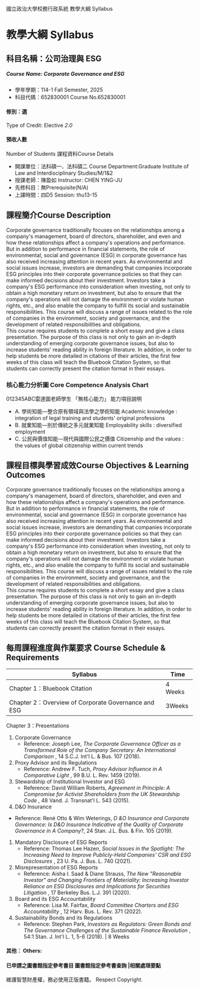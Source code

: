 國立政治大學校務行政系統 教學大綱 Syllabus
# 教學大綱 Syllabus
##  科目名稱：公司治理與 ESG
#####  Course Name: Corporate Governance and ESG
  * 學年學期：114-1 Fall Semester, 2025 
  * 科目代碼：652830001 Course No.652830001
#### 修別：選
Type of Credit: Elective 
_2.0_
#### 預收人數
Number of Students
課程資料Course Details
  * 開課單位：法科碩一、法科碩二 Course Department:Graduate Institute of Law and Interdisciplinary Studies/M/1&2 
  * 授課老師：陳盈如 Instructor: CHEN YING-JU 
  * 先修科目：無Prerequisite(N/A)
  * 上課時間：四D5 Session: thu13-15 
##  課程簡介Course Description
Corporate governance traditionally focuses on the relationships among a company's management, board of directors, shareholder, and even and how these relationships affect a company's operations and performance. But in addition to performance in financial statements, the role of environmental, social and governance (ESG) in corporate governance has also received increasing attention in recent years. As environmental and social issues increase, investors are demanding that companies incorporate ESG principles into their corporate governance policies so that they can make informed decisions about their investment. Investors take a company's ESG performance into consideration when investing, not only to obtain a high monetary return on investment, but also to ensure that the company's operations will not damage the environment or violate human rights, etc., and also enable the company to fulfill its social and sustainable responsibilities. This course will discuss a range of issues related to the role of companies in the environment, society and governance, and the development of related responsibilities and obligations.  
This course requires students to complete a short essay and give a class presentation. The purpose of this class is not only to gain an in-depth understanding of emerging corporate governance issues, but also to increase students' reading ability in foreign literature. In addition, in order to help students be more detailed in citations of their articles, the first few weeks of this class will teach the Bluebook Citation System, so that students can correctly present the citation format in their essays.
###  核心能力分析圖 Core Competence Analysis Chart
012345ABC雷達圖老師學生
「無核心能力」 
能力項目說明
  * A. 學術知能—整合原有領域與法學之學術知能 Academic knowledge : integration of legal training and students' original professions
  * B. 就業知能—別於傳統之多元就業知能 Employability skills : diversified employment
  * C. 公民與價值知能—現代與國際公民之價值 Citizenship and the values : the values of global citizenship within current trends
##  課程目標與學習成效Course Objectives & Learning Outcomes 
Corporate governance traditionally focuses on the relationships among a company's management, board of directors, shareholder, and even and how these relationships affect a company's operations and performance. But in addition to performance in financial statements, the role of environmental, social and governance (ESG) in corporate governance has also received increasing attention in recent years. As environmental and social issues increase, investors are demanding that companies incorporate ESG principles into their corporate governance policies so that they can make informed decisions about their investment. Investors take a company's ESG performance into consideration when investing, not only to obtain a high monetary return on investment, but also to ensure that the company's operations will not damage the environment or violate human rights, etc., and also enable the company to fulfill its social and sustainable responsibilities. This course will discuss a range of issues related to the role of companies in the environment, society and governance, and the development of related responsibilities and obligations.  
This course requires students to complete a short essay and give a class presentation. The purpose of this class is not only to gain an in-depth understanding of emerging corporate governance issues, but also to increase students' reading ability in foreign literature. In addition, in order to help students be more detailed in citations of their articles, the first few weeks of this class will teach the Bluebook Citation System, so that students can correctly present the citation format in their essays.
##  每周課程進度與作業要求 Course Schedule & Requirements
Syllabus |  Time  
---|---  
Chapter 1：Bluebook Citation |  4 Weeks  
Chapter 2：Overview of Corporate Governance and ESG |  3Weeks  
Chapter 3：Presentations
  1. Corporate Governance 
     * Reference: Joseph Lee, _The Corporate Governance Officer as a Transformed Role of the Company Secretary: An International Comparison_ , 14 S.C.J. Int'l L. & Bus. 107 (2018).
  2. Proxy Advisor and its Regulations 
     * Reference: Andrew F. Tuch, _Proxy Advisor Influence in A Comparative Light_ , 99 B.U. L. Rev. 1459 (2019).
  3. Stewardship of Institutional Investor and ESG
     * Reference: David William Roberts, _Agreement in Principle: A Compromise for Activist Shareholders from the UK Stewardship Code_ , 48 Vand. J. Transnat'l L. 543 (2015).
  4. D&O Insurance
  * Reference: René Otto & Wim Weterings, _D &O Insurance and Corporate Governance: Is D&O Insurance Indicative of the Quality of Corporate Governance in A Company?_, 24 Stan. J.L. Bus. & Fin. 105 (2019).
  1. Mandatory Disclosure of ESG Reports
     * Reference: Thomas Lee Hazen, _Social Issues in the Spotlight: The Increasing Need to Improve Publicly-Held Companies' CSR and ESG Disclosures_ , 23 U. Pa. J. Bus. L. 740 (2021).
  2. Misrepresentation of ESG Reports
     * Reference: Aisha I. Saad & Diane Strauss, _The New "Reasonable Investor" and Changing Frontiers of Materiality: Increasing Investor Reliance on ESG Disclosures and Implications for Securities Litigation_ , 17 Berkeley Bus. L.J. 391 (2020).
  3. Board and its ESG Accountability
     * Reference: Lisa M. Fairfax, _Board Committee Charters and ESG Accountability_ , 12 Harv. Bus. L. Rev. 371 (2022).
  4. Sustainability Bonds and its Regulations
     * Reference: Stephen Park, _Investors as Regulators: Green Bonds and The Governance Challenges of the Sustainable Finance Revolution_ , 54:1 Stan. J. Int'l L. 1, 5-6 (2018).
|  8 Weeks   
####  其他： Others:
####  已申請之圖書館指定參考書目  圖書館指定參考書查詢 |相關處理要點
維護智慧財產權，務必使用正版書籍。 Respect Copyright.